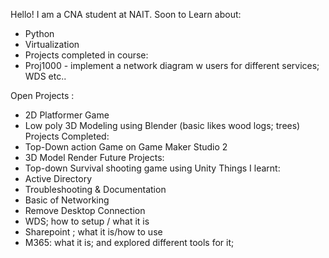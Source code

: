 Hello! I am a CNA student at NAIT.
Soon to Learn about: 
- Python
- Virtualization
- Projects completed in course:
- Proj1000 - implement a network diagram w users for different services; WDS etc..

Open Projects :
- 2D Platformer Game 
- Low poly 3D Modeling using Blender (basic likes wood logs; trees) 
Projects Completed:
- Top-Down action Game on Game Maker Studio 2
- 3D Model Render
Future Projects:
- Top-down Survival shooting game using Unity
Things I learnt:
- Active Directory
- Troubleshooting & Documentation
- Basic of Networking
- Remove Desktop Connection
- WDS; how to setup / what it is
- Sharepoint ; what it is/how to use
- M365: what it is; and explored different tools for it; 

